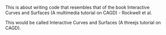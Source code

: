 This is about writing code that resembles that of the book Interactive Curves and Surfaces (A multimedia tutorial on CAGD) - Rockwell et al.

This would be called Interactive Curves and Surfaces (A threejs tutorial on CAGD).



